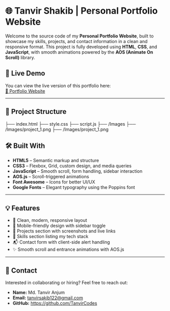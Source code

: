 # 🌐 Tanvir Shakib | Personal Portfolio Website

Welcome to the source code of my **Personal Portfolio Website**, built to showcase my skills, projects, and contact information in a clean and responsive format. This project is fully developed using **HTML**, **CSS**, and **JavaScript**, with smooth animations powered by the **AOS (Animate On Scroll)** library.

## 🚀 Live Demo

You can view the live version of this portfolio here:  
[🔗 Portfolio Website](https://tanvircodes.github.io/personal-portfolio/) 

---

## 📁 Project Structure

├── index.html
├── style.css
├── script.js 
├── /Images
├── /Images/project_1.png
├── /Images/project_1.png

## 🛠️ Built With

- **HTML5** – Semantic markup and structure  
- **CSS3** – Flexbox, Grid, custom design, and media queries  
- **JavaScript** – Smooth scroll, form handling, sidebar interaction  
- **AOS.js** – Scroll-triggered animations  
- **Font Awesome** – Icons for better UI/UX  
- **Google Fonts** – Elegant typography using the Poppins font  

---

## 💡 Features

- 🎨 Clean, modern, responsive layout
- 📱 Mobile-friendly design with sidebar toggle
- 📂 Projects section with screenshots and live links
- 🧠 Skills section listing my tech stack
- 📬 Contact form with client-side alert handling
- ✨ Smooth scroll and entrance animations with AOS.js

---

## 📧 Contact

Interested in collaborating or hiring? Feel free to reach out:

- **Name:** Md. Tanvir Anjum  
- **Email:** tanvirsakib122@gmail.com
- **GitHub:** https://github.com/TanvirCodes
